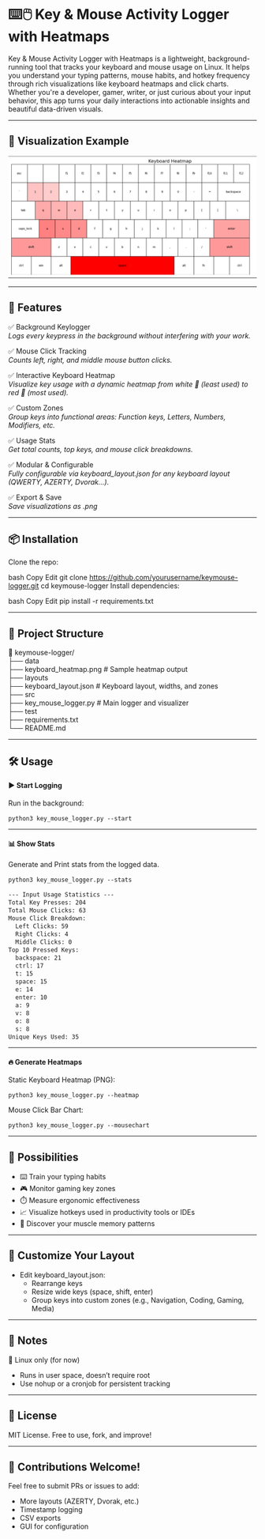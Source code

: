 # ⌨️🖱️ Key & Mouse Activity Logger with Heatmaps​

Key & Mouse Activity Logger with Heatmaps is a lightweight, background-running tool that tracks your keyboard and mouse usage on Linux. It helps you understand your typing patterns, mouse habits, and hotkey frequency through rich visualizations like keyboard heatmaps and click charts. Whether you're a developer, gamer, writer, or just curious about your input behavior, this app turns your daily interactions into actionable insights and beautiful data-driven visuals.

-------
## 🌈 Visualization Example

![Keyboard Heatmap](data/example_heatmap.png)

-------
## 🚀 Features
✅ Background Keylogger    
_Logs every keypress in the background without interfering with your work._

✅ Mouse Click Tracking    
_Counts left, right, and middle mouse button clicks._

✅ Interactive Keyboard Heatmap    
_Visualize key usage with a dynamic heatmap from white 🔲 (least used) to red 🔴 (most used)._

✅ Custom Zones    
_Group keys into functional areas: Function keys, Letters, Numbers, Modifiers, etc._

✅ Usage Stats    
_Get total counts, top keys, and mouse click breakdowns._

✅ Modular & Configurable    
_Fully configurable via keyboard_layout.json for any keyboard layout (QWERTY, AZERTY, Dvorak…)._

✅ Export & Save    
_Save visualizations as .png_

-------
## 📦 Installation
Clone the repo:

bash
Copy
Edit
git clone https://github.com/yourusername/keymouse-logger.git
cd keymouse-logger
Install dependencies:

bash
Copy
Edit
pip install -r requirements.txt

-------
## 📂 Project Structure

📁 keymouse-logger/   
├── data       
     ├── keyboard_heatmap.png      # Sample heatmap output                       
├── layouts                            
     ├── keyboard_layout.json      # Keyboard layout, widths, and zones                                  
├── src                     
     ├── key_mouse_logger.py       # Main logger and visualizer                 
├── test                                 
├── requirements.txt                                                
└── README.md                                         

-------
## 🛠️ Usage
#### ▶️ Start Logging
Run in the background:

```
python3 key_mouse_logger.py --start
```

-------
#### 📊 Show Stats
Generate and Print stats from the logged data.
```
python3 key_mouse_logger.py --stats
```

```
--- Input Usage Statistics ---
Total Key Presses: 204
Total Mouse Clicks: 63
Mouse Click Breakdown:
  Left Clicks: 59
  Right Clicks: 4
  Middle Clicks: 0
Top 10 Pressed Keys:
  backspace: 21
  ctrl: 17
  t: 15
  space: 15
  e: 14
  enter: 10
  a: 9
  v: 8
  o: 8
  s: 8
Unique Keys Used: 35
```

-------
#### 🔥 Generate Heatmaps
Static Keyboard Heatmap (PNG):
```
python3 key_mouse_logger.py --heatmap
```

Mouse Click Bar Chart:
```
python3 key_mouse_logger.py --mousechart
```

-------
## 🔮 Possibilities
* ⌨️ Train your typing habits
* 🎮 Monitor gaming key zones
* ⏱️ Measure ergonomic effectiveness
* 📈 Visualize hotkeys used in productivity tools or IDEs
* 🧠 Discover your muscle memory patterns

-------
## 🧩 Customize Your Layout
* Edit keyboard_layout.json:
  * Rearrange keys
  * Resize wide keys (space, shift, enter)
  * Group keys into custom zones (e.g., Navigation, Coding, Gaming, Media)

-------
## 📌 Notes
🐧 Linux only (for now)
* Runs in user space, doesn’t require root
* Use nohup or a cronjob for persistent tracking

-------
## 📜 License
MIT License. Free to use, fork, and improve!

-------
## 🙌 Contributions Welcome!
Feel free to submit PRs or issues to add:
* More layouts (AZERTY, Dvorak, etc.)
* Timestamp logging
* CSV exports
* GUI for configuration



